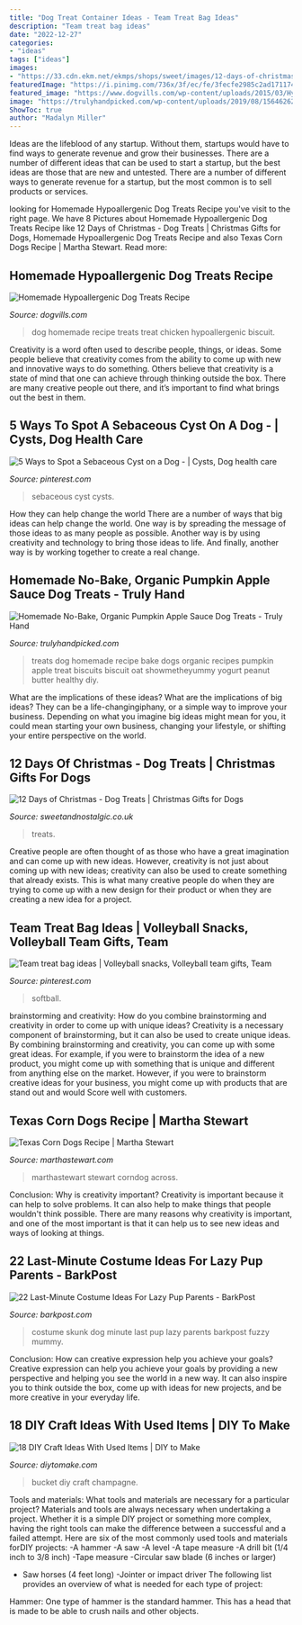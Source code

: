 ```yaml
---
title: "Dog Treat Container Ideas - Team Treat Bag Ideas"
description: "Team treat bag ideas"
date: "2022-12-27"
categories:
- "ideas"
tags: ["ideas"]
images:
- "https://33.cdn.ekm.net/ekmps/shops/sweet/images/12-days-of-christmas-dog-treats-17046-1-p.jpg?v=4DD63089-7DF0-4214-9D8C-2573C7CE34AC"
featuredImage: "https://i.pinimg.com/736x/3f/ec/fe/3fecfe2985c2ad17117496ad451a9fc9.jpg"
featured_image: "https://www.dogvills.com/wp-content/uploads/2015/03/Hypoallegenic-dog-treat-chicken.png"
image: "https://trulyhandpicked.com/wp-content/uploads/2019/08/1564626220uinahtycerkpddl-683x1024.jpg"
ShowToc: true
author: "Madalyn Miller"
---
```



Ideas are the lifeblood of any startup. Without them, startups would have to find ways to generate revenue and grow their businesses. There are a number of different ideas that can be used to start a startup, but the best ideas are those that are new and untested. There are a number of different ways to generate revenue for a startup, but the most common is to sell products or services.

	

		
looking for Homemade Hypoallergenic Dog Treats Recipe you've visit to the right page. We have 8 Pictures about Homemade Hypoallergenic Dog Treats Recipe like 12 Days of Christmas - Dog Treats | Christmas Gifts for Dogs, Homemade Hypoallergenic Dog Treats Recipe and also Texas Corn Dogs Recipe | Martha Stewart. Read more:
		
    
## Homemade Hypoallergenic Dog Treats Recipe

<img loading=lazy src="https://www.dogvills.com/wp-content/uploads/2015/03/Hypoallegenic-dog-treat-chicken.png" onerror="this.onerror=null;this.src='https://tse1.mm.bing.net/th?id=OIP.m6DwZLgwOgKlLPlFy3KsSwHaLH&amp;pid=15.1';" alt="Homemade Hypoallergenic Dog Treats Recipe">

_Source: dogvills.com_

>dog homemade recipe treats treat chicken hypoallergenic biscuit. 

	

Creativity is a word often used to describe people, things, or ideas. Some people believe that creativity comes from the ability to come up with new and innovative ways to do something. Others believe that creativity is a state of mind that one can achieve through thinking outside the box. There are many creative people out there, and it’s important to find what brings out the best in them.

    
## 5 Ways To Spot A Sebaceous Cyst On A Dog - | Cysts, Dog Health Care

<img loading=lazy src="https://i.pinimg.com/736x/3f/ec/fe/3fecfe2985c2ad17117496ad451a9fc9.jpg" onerror="this.onerror=null;this.src='https://tse4.mm.bing.net/th?id=OIP.iQqHGf4BQQGdE7lGdaAMRAHaLG&amp;pid=15.1';" alt="5 Ways to Spot a Sebaceous Cyst on a Dog - | Cysts, Dog health care">

_Source: pinterest.com_

>sebaceous cyst cysts. 

	

How they can help change the world
There are a number of ways that big ideas can help change the world. One way is by spreading the message of those ideas to as many people as possible. Another way is by using creativity and technology to bring those ideas to life. And finally, another way is by working together to create a real change.

    
## Homemade No-Bake, Organic Pumpkin Apple Sauce Dog Treats - Truly Hand

<img loading=lazy src="https://trulyhandpicked.com/wp-content/uploads/2019/08/1564626220uinahtycerkpddl-683x1024.jpg" onerror="this.onerror=null;this.src='https://tse2.mm.bing.net/th?id=OIP.Oedw9iH0sO9eexBomLKZnAHaLG&amp;pid=15.1';" alt="Homemade No-Bake, Organic Pumpkin Apple Sauce Dog Treats - Truly Hand">

_Source: trulyhandpicked.com_

>treats dog homemade recipe bake dogs organic recipes pumpkin apple treat biscuits biscuit oat showmetheyummy yogurt peanut butter healthy diy. 

	

What are the implications of these ideas?
What are the implications of big ideas? They can be a life-changingiphany, or a simple way to improve your business. Depending on what you imagine big ideas might mean for you, it could mean starting your own business, changing your lifestyle, or shifting your entire perspective on the world.

    
## 12 Days Of Christmas - Dog Treats | Christmas Gifts For Dogs

<img loading=lazy src="https://33.cdn.ekm.net/ekmps/shops/sweet/images/12-days-of-christmas-dog-treats-17046-1-p.jpg?v=4DD63089-7DF0-4214-9D8C-2573C7CE34AC" onerror="this.onerror=null;this.src='https://tse1.mm.bing.net/th?id=OIP.E341K9rLbUOCofvjxvt-vgHaHa&amp;pid=15.1';" alt="12 Days of Christmas - Dog Treats | Christmas Gifts for Dogs">

_Source: sweetandnostalgic.co.uk_

>treats. 

	

Creative people are often thought of as those who have a great imagination and can come up with new ideas. However, creativity is not just about coming up with new ideas; creativity can also be used to create something that already exists. This is what many creative people do when they are trying to come up with a new design for their product or when they are creating a new idea for a project.

    
## Team Treat Bag Ideas | Volleyball Snacks, Volleyball Team Gifts, Team

<img loading=lazy src="https://i.pinimg.com/736x/23/51/b9/2351b9b9212bfc98e952e5867ed57171.jpg" onerror="this.onerror=null;this.src='https://tse3.mm.bing.net/th?id=OIP.tkoNnPILtxYyKx1utbvkqwHaJ3&amp;pid=15.1';" alt="Team treat bag ideas | Volleyball snacks, Volleyball team gifts, Team">

_Source: pinterest.com_

>softball. 

	

brainstorming and creativity: How do you combine brainstorming and creativity in order to come up with unique ideas?
Creativity is a necessary component of brainstorming, but it can also be used to create unique ideas. By combining brainstorming and creativity, you can come up with some great ideas. For example, if you were to brainstorm the idea of a new product, you might come up with something that is unique and different from anything else on the market. However, if you were to brainstorm creative ideas for your business, you might come up with products that are stand out and would Score well with customers.

    
## Texas Corn Dogs Recipe | Martha Stewart

<img loading=lazy src="http://assets.marthastewart.com/styles/wmax-1500/d24/mld105742_0710_corndogs2/mld105742_0710_corndogs2_sq.jpg?itok=f7tDwKNz" onerror="this.onerror=null;this.src='https://tse2.mm.bing.net/th?id=OIP.MX2DUTEteFiOvHj9m6FUywHaHa&amp;pid=15.1';" alt="Texas Corn Dogs Recipe | Martha Stewart">

_Source: marthastewart.com_

>marthastewart stewart corndog across. 

	

Conclusion: Why is creativity important?
Creativity is important because it can help to solve problems. It can also help to make things that people wouldn't think possible. There are many reasons why creativity is important, and one of the most important is that it can help us to see new ideas and ways of looking at things.

    
## 22 Last-Minute Costume Ideas For Lazy Pup Parents - BarkPost

<img loading=lazy src="http://barkpost.com/wp-content/uploads/2015/09/skunk.jpg" onerror="this.onerror=null;this.src='https://tse2.mm.bing.net/th?id=OIP.MUWpdsxmhJd8T2LiNUUpfQHaE7&amp;pid=15.1';" alt="22 Last-Minute Costume Ideas For Lazy Pup Parents - BarkPost">

_Source: barkpost.com_

>costume skunk dog minute last pup lazy parents barkpost fuzzy mummy. 

	

Conclusion: How can creative expression help you achieve your goals?
Creative expression can help you achieve your goals by providing a new perspective and helping you see the world in a new way. It can also inspire you to think outside the box, come up with ideas for new projects, and be more creative in your everyday life.

    
## 18 DIY Craft Ideas With Used Items | DIY To Make

<img loading=lazy src="http://www.diytomake.com/wp-content/uploads/2015/12/bucket.jpg" onerror="this.onerror=null;this.src='https://tse3.mm.bing.net/th?id=OIP.pY8wkigsKrKdMfYNOC014AHaJ3&amp;pid=15.1';" alt="18 DIY Craft Ideas With Used Items | DIY to Make">

_Source: diytomake.com_

>bucket diy craft champagne. 

	

Tools and materials: What tools and materials are necessary for a particular project?
Materials and tools are always necessary when undertaking a project. Whether it is a simple DIY project or something more complex, having the right tools can make the difference between a successful and a failed attempt. Here are six of the most commonly used tools and materials forDIY projects:
-A hammer
-A saw
-A level
-A tape measure
-A drill bit (1/4 inch to 3/8 inch) 
-Tape measure 
-Circular saw blade (6 inches or larger) 
- Saw horses (4 feet long)  -Jointer or impact driver 
The following list provides an overview of what is needed for each type of project: 

Hammer: One type of hammer is the standard hammer. This has a head that is made to be able to crush nails and other objects.

